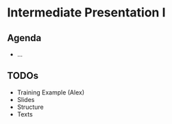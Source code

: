 # Intermediate Presentation I


## Agenda

* ...


## TODOs

* Training Example (Alex)
* Slides
* Structure
* Texts